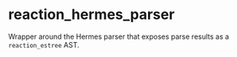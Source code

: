 # reaction_hermes_parser

Wrapper around the Hermes parser that exposes parse results as a `reaction_estree` AST.